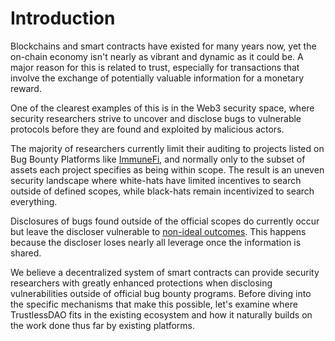 # Introduction

Blockchains and smart contracts have existed for many years now, yet the on-chain economy isn't nearly as vibrant and dynamic as it could be. A major reason for this is related to trust, especially for transactions that involve the exchange of potentially valuable information for a monetary reward.


One of the clearest examples of this is in the Web3 security space, where security researchers strive to uncover and disclose bugs to vulnerable protocols before they are found and exploited by malicious actors.

The majority of researchers currently limit their auditing to projects listed on Bug Bounty Platforms like [ImmuneFi](https://immunefi.com/bug-bounty/), and normally only to the subset of assets each project specifies as being within scope. The result is an uneven security landscape where white-hats have limited incentives to search outside of defined scopes, while black-hats remain incentivized to search everything.

Disclosures of bugs found outside of the official scopes do currently occur but leave the discloser vulnerable to [non-ideal outcomes](https://x.com/WhiteHatMage/status/1850899212902310004). This happens because the discloser loses nearly all leverage once the information is shared.

We believe a decentralized system of smart contracts can provide security researchers with greatly enhanced protections when disclosing vulnerabilities outside of official bug bounty programs. Before diving into the specific mechanisms that make this possible, let's examine where TrustlessDAO fits in the existing ecosystem and how it naturally builds on the work done thus far by existing platforms.
